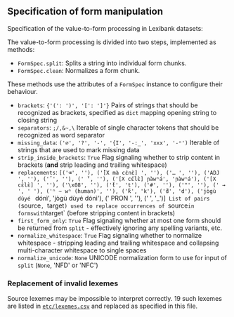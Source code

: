 ## Specification of form manipulation


Specification of the value-to-form processing in Lexibank datasets:

The value-to-form processing is divided into two steps, implemented as methods:
- `FormSpec.split`: Splits a string into individual form chunks.
- `FormSpec.clean`: Normalizes a form chunk.

These methods use the attributes of a `FormSpec` instance to configure their behaviour.

- `brackets`: `{'(': ')', '[': ']'}`
  Pairs of strings that should be recognized as brackets, specified as `dict` mapping opening string to closing string
- `separators`: `;/,&~,\`
  Iterable of single character tokens that should be recognized as word separator
- `missing_data`: `('∅', '?', '-', '{I', '-:_', 'xxx', '-ⁿ')`
  Iterable of strings that are used to mark missing data
- `strip_inside_brackets`: `True`
  Flag signaling whether to strip content in brackets (**and** strip leading and trailing whitespace)
- `replacements`: `[('⌫', ''), ('̀̌[X mà cɛ́nɛ̀] ', ''), ('… ', ''), ('ADJ ', ''), ('̌ ', ''), (' ̌', ''), ('[X cɛ́lɛ̀] ɲàwⁿá', 'ɲàwⁿá'), ('[X cɛ̀lɛ̀] ', ''), ('\x08', ''), ('̌t', 't'), ('#', ''), ('"', ''), (' → ', ' '), ('ⁿ ~ wⁿ (human)', ''), ('̌k', 'k'), ('̌d', 'd'), ('jògù dùyé ` dónì', 'jògù dùyé dónì'), (' PRON ', ''), (' ', '_')]`
  List of pairs (`source`, `target`) used to replace occurrences of `source` in formswith `target` (before stripping content in brackets)
- `first_form_only`: `True`
  Flag signaling whether at most one form should be returned from `split` - effectively ignoring any spelling variants, etc.
- `normalize_whitespace`: `True`
  Flag signaling whether to normalize whitespace - stripping leading and trailing whitespace and collapsing multi-character whitespace to single spaces
- `normalize_unicode`: `None`
  UNICODE normalization form to use for input of `split` (`None`, 'NFD' or 'NFC')

### Replacement of invalid lexemes

Source lexemes may be impossible to interpret correctly. 19 such lexemes are listed
in [`etc/lexemes.csv`](etc/lexemes.csv) and replaced as specified in this file.
